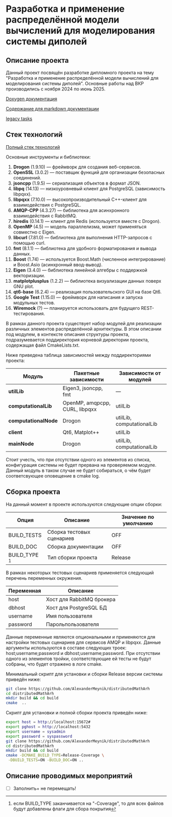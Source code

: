 # Разработка и применение распределённой модели вычислений для моделирования системы диполей



## Описание проекта
Данный проект посвящён разработке дипломного проекта на тему "Разработка и применение распределённой модели
вычислений для моделирования системы диполей".
Основные работы над ВКР производились с ноября 2024 по июнь 2025.


[Doxygen документация](https://alexandermeynik.github.io/distributedMathArh/)

[Содержание для markdown документации](doc/DocPage.md)

[legacy tasks](doc/Tasks.md)

## Стек технологий

[Полный стек технологий](./doc/Stack.md)

Основные инструменты и библиотеки:

1. **Drogon** (1.9.10) — фреймворк для создания веб-сервисов.
2. **OpenSSL** (3.0.2) — поставщик функций для организации безопасных соединений.
3. **jsoncpp** (1.9.5) — сериализация объектов в формат JSON.
4. **libpq** (14.13) — низкоуровневый клиент для PostgreSQL (зависимость libpqxx).
5. **libpqxx** (7.10.0) — высокопроизводительный C++-клиент для взаимодействия с PostgreSQL.
6. **AMQP-CPP** (4.3.27) — библиотека для асинхронного взаимодействия с RabbitMQ.
7. **hiredis** (0.14.1) — клиент для Redis (используется вместе с Drogon).
8. **OpenMP** (4.5) — модель параллелизма, может применяться совместно с Eigen.
9. **libcurl** (7.81.0) — библиотека для выполнения HTTP-запросов с помощью curl.
10. **fmt** (8.1.1) — библиотека для удобного форматирования и вывода данных.
11. **Boost** (1.74) — используется Boost.Math (численное интегрирование) и Boost.Asio (асинхронный ввод-вывод).
12. **Eigen** (3.4.0) — библиотека линейной алгебры с поддержкой векторизации.
13. **matplotplusplus** (1.2.2) — библиотека визуализации данных поверх GNU plot.
14. **qt6-base** (6.2.4) — реализация пользовательского GUI на базе Qt6.
15. **Google Test** (1.15.0) — фреймворк для написания и запуска модульных тестов.
16. **Wiremock** (?) — планируется использовать для будущего REST-тестирования.

В рамках данного проекта существует набор модулей для реализации различных элементов распределённой архитектуры.
В этом описании под модулем, в контексте описания структуры проекта,
подразумевается поддиректория корневой директории проекта, содержащая файл CmakeLists.txt.

Ниже приведена таблица зависимостей между поддиректориями проекта:

| Модуль                | Пакетные зависимости           | Зависимости от модулей    |
|-----------------------| ------------------------------ | ------------------------- |
| **utilLib**           | Eigen3, jsoncpp, fmt           | —                         |
| **computationalLib**  | OpenMP, amqpcpp, CURL, libpqxx | utilLib                   |
| **computationalNode** | Drogon                         | utilLib, computationalLib |
| **client**            | Qt6, Matplot++                 | utilLib                   |
| **mainNode**          | Drogon                         | utilLib, computationalLib |

Стоит учесть, что при отсутствии одного из элементов из списка,
конфигурация системы не будет прервана на проверяемом модуле.
Данный модуль в таком случае не будет собираться,
о чём будет соответсвующее оповещение в cmake log.


## Сборка проекта

На данный момент в проекте используются следующие опции сборки:

| Опция           | Описание                  | Значение по умолчанию |
|-----------------|---------------------------|-----------------------|
| BUILD_TESTS     | Сборка тестовых сценариев | OFF                   |
| BUILD_DOC       | Сборка документации       | OFF                   |
| BUILD_TYPE [^1] | Тип сборки проекта        | Release               |
[^1]: если BUILD_TYPE заканчивается на "-Coverage", то для всех файлов будут добавлены флаги для сбора покрытия

В рамках некоторых тестовых сценариев применяется следующий перечень переменных окружения.

| Переменная | Описание                  |
| ---------- | ------------------------- |
| host       | Хост для RabbitMQ брокера |
| dbhost     | Хост для PostgreSQL БД    |
| username   | Имя пользователя          |
| password   | Парольпользователя        |

Данные переменные являются опциональными и применяются для настройки тестовых сценариев для сервисов AMQP и libpqxx.
Данные аргументы используются в составе следующих троек: host;username;password и dbhost;username;password.
При отсутствии одного из элементов тройки, соответствующие ей тесты не будут собраны, что будет отражено в логе cmake.

Минимальный скрипт для установки и сборки Release версии системы приведён ниже:
```bash
git clone https://github.com/AlexanderMeynik/distributedMathArh
cd distributedMathArh
mkdir build && cd build
cmake  .. 
```

Скрипт для установки и полной сборки проекта приведён ниже:
```bash
export host = http://localhost:15672#
export pghost = http://localhost:5432
export username = sysadmin
export password = syspassword
git clone https://github.com/AlexanderMeynik/distributedMathArh
cd distributedMathArh
mkdir build && cd build
cmake -DCMAKE_BUILD_TYPE=Release-Coverage \
 -DBUILD_TESTS=ON -BUILD_DOC=ON .. 
```

## Описание проводимых мероприятий
- [ ] Заполнить+ не перемещать!
